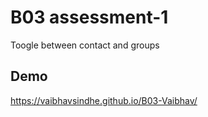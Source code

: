 
# B03 assessment-1

Toogle between contact and groups 


## Demo

https://vaibhavsindhe.github.io/B03-Vaibhav/